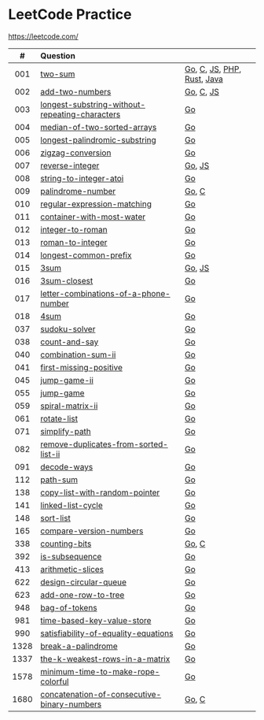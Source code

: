 # LeetCode Practice

https://leetcode.com/

|  #   | Question                                                     |                                                              |
| :--: | :----------------------------------------------------------- | ------------------------------------------------------------ |
| 001  | [two-sum](https://leetcode.com/problems/two-sum)             | [Go](./two-sum/two-sum.go), [C](./two-sum/two-sum.c), [JS](./two-sum/two-sum.js), [PHP](./two-sum/two-sum.php), [Rust](./two-sum/two-sum.rs), [Java](./two-sum/two-sum.java) |
| 002  | [add-two-numbers](https://leetcode.com/problems/add-two-numbers) | [Go](./add-two-numbers/add-two-numbers.go), [C](./add-two-numbers/add-two-numbers.c), [JS](./add-two-numbers/add-two-numbers.js) |
| 003  | [longest-substring-without-repeating-characters](https://leetcode.com/problems/longest-substring-without-repeating-characters) | [Go](./longest-substring-without-repeating-characters.go)    |
| 004  | [median-of-two-sorted-arrays](https://leetcode.com/problems/median-of-two-sorted-arrays) | [Go](./median-of-two-sorted-arrays/median-of-two-sorted-arrays.go) |
| 005  | [longest-palindromic-substring](https://leetcode.com/problems/longest-palindromic-substring) | [Go](./longest-palindromic-substring/longest-palindromic-substring.go) |
| 006  | [zigzag-conversion](https://leetcode.com/problems/zigzag-conversion) | [Go](./zigzag-conversion/zigzag-conversion.go)               |
| 007  | [reverse-integer](https://leetcode.com/problems/reverse-integer) | [Go](./reverse-integer/reverse-integer.go), [JS](./reverse-integer/reverse-integer.js) |
| 008  | [string-to-integer-atoi](https://leetcode.com/problems/string-to-integer-atoi) | [Go](./string-to-integer-atoi/string-to-integer-atoi.go)     |
| 009  | [palindrome-number](https://leetcode.com/problems/palindrome-number) | [Go](./palindrome-number/palindrome-number.go), [C](./palindrome-number/palindrome-number.c) |
| 010 | [regular-expression-matching](https://leetcode.com/problems/regular-expression-matching/) | [Go](./regular-expression-matching/regular-expression-matching.go) |
| 011  | [container-with-most-water](./container-with-most-water)     | [Go](./container-with-most-water/container-with-most-water.go) |
| 012 | [integer-to-roman](https://leetcode.com/problems/integer-to-roman) | [Go](integer-to-roman) |
| 013 | [roman-to-integer](https://leetcode.com/problems/roman-to-integer) |[Go](./roman-to-integer/roman-to-integer.go) |
| 014 | [longest-common-prefix](https://leetcode.com/problems/longest-common-prefix/) | [Go](./longest-common-prefix/longest-common-prefix.go)|
| 015 | [3sum](https://leetcode.com/problems/3sum/) | [Go](./3sum/3sum.go), [JS](./3sum/3sum.js) |
| 016 | [3sum-closest](https://leetcode.com/problems/3sum-closest/) | [Go](./3sum-closest/3sum-closest.go) |
| 017 | [letter-combinations-of-a-phone-number](https://leetcode.com/problems/letter-combinations-of-a-phone-number) | [Go](./letter-combinations-of-a-phone-number/letter-combinations-of-a-phone-number.go) |
| 018  | [4sum](https://leetcode.com/problems/4sum/)                  | [Go](./4Sum/4Sum.go)                                         |
| 037 | [sudoku-solver](https://leetcode.com/problems/sudoku-solver/) | [Go](./sudoku-solver/sudoku-solver.go) |
| 038  | [count-and-say](https://leetcode.com/problems/count-and-say/) | [Go](./count-and-say/count-and-say.go)                       |
| 040 | [combination-sum-ii](https://leetcode.com/problems/combination-sum-ii/) | [Go](./combination-sum-ii/combination-sum-ii.go) |
| 041 | [first-missing-positive](https://leetcode.com/problems/first-missing-positive/) | [Go](./first-missing-positive/first-missing-positive.go) |
| 045|[jump-game-ii](https://leetcode.com/problems/jump-game-ii/) |[Go](./jump-game-ii/jump-game-ii.go) |
| 055 |  [jump-game](https://leetcode.com/problems/jump-game/) | [Go](./jump-game/jump-game.go)|
| 059 | [spiral-matrix-ii](https://leetcode.com/problems/spiral-matrix-ii/) | [Go](https://leetcode.com/problems/spiral-matrix-ii/) |
| 061 |[rotate-list](https://leetcode.com/problems/rotate-list/) | [Go](./rotate-list/rotate-list.go)|
| 071 | [simplify-path](https://leetcode.com/problems/simplify-path/) | [Go](./simplify-path/simplify-path.go) |
| 082 |[remove-duplicates-from-sorted-list-ii](https://leetcode.com/problems/remove-duplicates-from-sorted-list-ii/) | [Go](./remove-duplicates-from-sorted-list-ii/remove-duplicates-from-sorted-list-ii.go)|
| 091 | [decode-ways](https://leetcode.com/problems/decode-ways/) |[Go](./decode-ways/decode-ways.go) |
| 112 | [path-sum](https://leetcode.com/problems/path-sum/) | [Go](./path-sum/path-sum.go) |
| 138 | [copy-list-with-random-pointer](https://leetcode.com/problems/copy-list-with-random-pointer/) | [Go](./copy-list-with-random-pointer/copy-list-with-random-pointer.go) |
| 141 |[linked-list-cycle](https://leetcode.com/problems/linked-list-cycle/) | [Go](./linked-list-cycle/linked-list-cycle.go) |
| 148  | [sort-list](https://leetcode.com/problems/sort-list/)        | [Go](./sort-list/sort-list.go)                               |
| 165 | [compare-version-numbers](https://leetcode.com/problems/compare-version-numbers/) | [Go](./compare-version-numbers/compare-version-numbers.go) |
| 338  | [counting-bits](https://leetcode.com/problems/counting-bits/) | [Go](./counting-bits/counting-bits.go), [C](./counting-bits/counting-bits.c) |
| 392 | [is-subsequence](https://leetcode.com/problems/is-subsequence/)|[Go](./is-subsequence/is-subsequence.go)|
| 413 |[arithmetic-slices](https://leetcode.com/problems/arithmetic-slices/) | [Go](./arithmetic-slices/arithmetic-slices.go)|
| 622 | [design-circular-queue](https://leetcode.com/problems/design-circular-queue/)|[Go](./design-circular-queue/design-circular-queue.go)|
| 623|[add-one-row-to-tree](https://leetcode.com/problems/add-one-row-to-tree/) | [Go](/add-one-row-to-tree/add-one-row-to-tree.go) |
| 948 | [bag-of-tokens](https://leetcode.com/problems/bag-of-tokens/) | [Go](./bag-of-tokens/bag-of-tokens.go)|
| 981 | [time-based-key-value-store](https://leetcode.com/problems/time-based-key-value-store/)|[Go](./time-based-key-value-store/time-based-key-value-store.go) |
| 990 | [satisfiability-of-equality-equations](https://leetcode.com/problems/satisfiability-of-equality-equations/) | [Go](./satisfiability-of-equality-equations/satisfiability-of-equality-equations.go) |
| 1328 | [break-a-palindrome](https://leetcode.com/problems/break-a-palindrome/) | [Go](./break-a-palindrome/break-a-palindrome.go)|
|1337| [the-k-weakest-rows-in-a-matrix](https://leetcode.com/problems/the-k-weakest-rows-in-a-matrix/) | [Go](./the-k-weakest-rows-in-a-matrix/the-k-weakest-rows-in-a-matrix.go) |
| 1578 | [minimum-time-to-make-rope-colorful]( https://leetcode.com/problems/minimum-time-to-make-rope-colorful/) | [Go](./minimum-time-to-make-rope-colorful/minimum-time-to-make-rope-colorful.go)|
|1680| [concatenation-of-consecutive-binary-numbers](https://leetcode.com/problems/concatenation-of-consecutive-binary-numbers/) | [Go](./concatenation-of-consecutive-binary-numbers/concatenation-of-consecutive-binary-numbers.go), [C](./concatenation-of-consecutive-binary-numbers/concatenation-of-consecutive-binary-numbers.c)|

